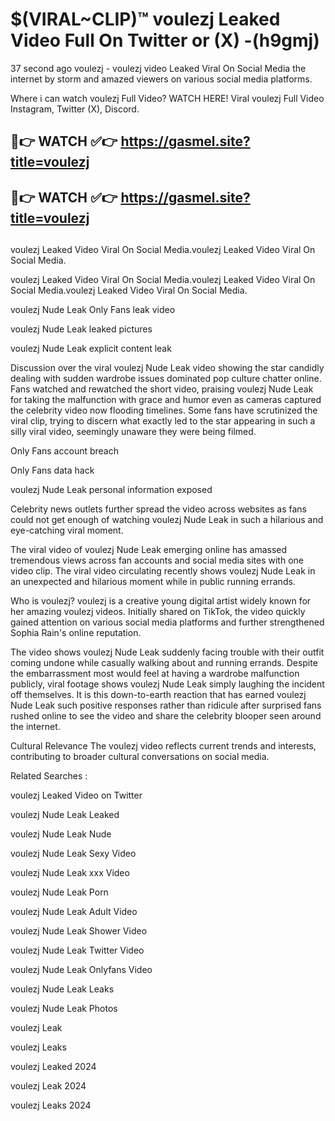 # $(VIRAL~CLIP)™ voulezj Leaked Video Full On Twitter or (X) -(h9gmj)
37 second ago voulezj - voulezj video Leaked Viral On Social Media the internet by storm and amazed viewers on various social media platforms.

Where i can watch voulezj Full Video? WATCH HERE! Viral voulezj Full Video Instagram, Twitter (X), Discord.

## 🔴👉 WATCH ✅👉 https://gasmel.site?title=voulezj
## 🔴👉 WATCH ✅👉 https://gasmel.site?title=voulezj
##
voulezj Leaked Video Viral On Social Media.voulezj Leaked Video Viral On Social Media.

voulezj Leaked Video Viral On Social Media.voulezj Leaked Video Viral On Social Media.voulezj Leaked Video Viral On Social Media.

voulezj Nude Leak Only Fans leak video

voulezj Nude Leak leaked pictures

voulezj Nude Leak explicit content leak

Discussion over the viral voulezj Nude Leak video showing the star candidly dealing with sudden wardrobe issues dominated pop culture chatter online. Fans watched and rewatched the short video, praising voulezj Nude Leak for taking the malfunction with grace and humor even as cameras captured the celebrity video now flooding timelines. Some fans have scrutinized the viral clip, trying to discern what exactly led to the star appearing in such a silly viral video, seemingly unaware they were being filmed.


Only Fans account breach

Only Fans data hack

voulezj Nude Leak personal information exposed

Celebrity news outlets further spread the video across websites as fans could not get enough of watching voulezj Nude Leak in such a hilarious and eye-catching viral moment.


The viral video of voulezj Nude Leak emerging online has amassed tremendous views across fan accounts and social media sites with one video clip. The viral video circulating recently shows voulezj Nude Leak in an unexpected and hilarious moment while in public running errands.


Who is voulezj? voulezj is a creative young digital artist widely known for her amazing voulezj videos. Initially shared on TikTok, the video quickly gained attention on various social media platforms and further strengthened Sophia Rain's online reputation.

The video shows voulezj Nude Leak suddenly facing trouble with their outfit coming undone while casually walking about and running errands. Despite the embarrassment most would feel at having a wardrobe malfunction publicly, viral footage shows voulezj Nude Leak simply laughing the incident off themselves. It is this down-to-earth reaction that has earned voulezj Nude Leak such positive responses rather than ridicule after surprised fans rushed online to see the video and share the celebrity blooper seen around the internet.

Cultural Relevance The voulezj video reflects current trends and interests, contributing to broader cultural conversations on social media.

Related Searches :

voulezj Leaked Video on Twitter

voulezj Nude Leak Leaked

voulezj Nude Leak Nude

voulezj Nude Leak Sexy Video

voulezj Nude Leak xxx Video

voulezj Nude Leak Porn

voulezj Nude Leak Adult Video

voulezj Nude Leak Shower Video

voulezj Nude Leak Twitter Video

voulezj Nude Leak Onlyfans Video

voulezj Nude Leak Leaks

voulezj Nude Leak Photos

voulezj Leak

voulezj Leaks

voulezj Leaked 2024

voulezj Leak 2024

voulezj Leaks 2024
